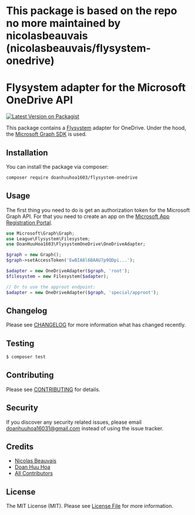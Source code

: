 # This package is based on the repo no more maintained by nicolasbeauvais (nicolasbeauvais/flysystem-onedrive)

# Flysystem adapter for the Microsoft OneDrive API

[![Latest Version on Packagist](https://img.shields.io/packagist/v/doanhuuhoa1603/flysystem-onedrive.svg?style=flat-square)](https://packagist.org/packages/doanhuuhoa1603/flysystem-onedrive)

This package contains a [Flysystem](https://flysystem.thephpleague.com/) adapter for OneDrive. Under the hood, the [Microsoft Graph SDK](https://github.com/microsoftgraph/msgraph-sdk-php) is used.

## Installation

You can install the package via composer:

``` bash
composer require doanhuuhoa1603/flysystem-onedrive
```

## Usage

The first thing you need to do is get an authorization token for the Microsoft Graph API. For that you need to create an app on the [Microsoft App Registration Portal](https://apps.dev.microsoft.com/).

``` php
use Microsoft\Graph\Graph;
use League\Flysystem\Filesystem;
use DoanHuuHoa1603\FlysystemOneDrive\OneDriveAdapter;

$graph = new Graph();
$graph->setAccessToken('EwBIA8l6BAAU7p9QDpi...');

$adapter = new OneDriveAdapter($graph, 'root');
$filesystem = new Filesystem($adapter);

// Or to use the approot endpoint:
$adapter = new OneDriveAdapter($graph, 'special/approot');
```


## Changelog

Please see [CHANGELOG](CHANGELOG.md) for more information what has changed recently.

## Testing

``` bash
$ composer test
```

## Contributing

Please see [CONTRIBUTING](CONTRIBUTING.md) for details.

## Security

If you discover any security related issues, please email doanhuuhoa16031@gmail.com instead of using the issue tracker.

## Credits

- [Nicolas Beauvais](https://github.com/nicolasbeauvais)
- [Doan Huu Hoa](https://github.com/doanhuuhoa1603)
- [All Contributors](../../contributors)

## License

The MIT License (MIT). Please see [License File](LICENSE.md) for more information.

